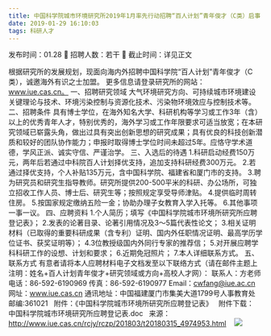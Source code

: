 ```yaml
---
title: 中国科学院城市环境研究所2019年1月率先行动招聘“百人计划”青年俊才（C类）启事
date: 2019-01-29 16:10:03
tags: 科研人才
---
```

发布时间：01.28   🌟   招聘人数：若干   🌈   截止时间：详见正文
<!-- more -->

根据研究所的发展规划，现面向海内外招聘中国科学院“百人计划”青年俊才（C类），诚邀海外有识之士加盟。
更多信息请登录研究所的网站：www.iue.cas.cn。
一、招聘研究领域
大气环境研究方向、可持续城市环境建设关键理论与技术、环境污染控制与资源化技术、污染物环境效应与控制技术等。
二、招聘条件
具有博士学位，在海外知名大学、科研机构等学习或工作3年（含）以上的优秀青年人才，特别优秀的，海外学习或工作年限要求可适当放宽；在本研究领域已崭露头角，做出过具有突出创新思想的研究成果；具有优良的科技创新潜质和较好的团队协作能力；申报时取得博士学位时间未超过5年。应恪守学术道德，学风正派、诚实守信、严谨治学。
三、入选后的待遇
1.科研启动经费150万元，两年后若通过中科院百人计划择优支持，追加支持科研经费300万元。
2.若通过择优支持，个人补贴135万元，含中国科学院、福建省和厦门市的支持。
3.聘为研究员和研究生指导教师。研究所提供200-500平米的科研、办公场所，可独立招收工作人员、博士后、研究生等；按照规定享受导师津贴。
4.提供临时周转住房。
5.按国家规定缴纳五险一金；协助办理子女教育入学入托等。
6.其他事项一事一议。
四、应聘资料
1.个人简历；填写《中国科学院城市环境所研究所应聘登记表》；
2.发表的论著目录、论著引用情况及3～5篇代表性论文；
3.相关证明材料（已取得的重要科研成果（含专利）证明、国内外任职情况证明、最高学历学位证书、获奖证明等）；
4.3位教授级国内外同行专家的推荐信；
5.对开展应聘学科科研工作的设想、计划和要求；
6.近期免冠照片；
7.本人详细联系方式。
五、联系方式
有意者请将本人应聘材料电子文档发至以下联络方式（请在邮件主题上注明：姓名+百人计划青年俊才+研究领域或方向+高校人才网）：
联系人：方老师
电话：86-592-6190969
传真：86-592-6190977
Email：cwfang@iue.ac.cn
网址：www.iue.cas.cn
通讯地址：中国福建厦门市集美大道1799号人事教育处
邮编:361021
 
附件：《中国科学院城市环境所研究所应聘登记表》
 
附件下载：
中国科学院城市环境研究所应聘登记表.doc
 
来源：
http://www.iue.cas.cn/rcjy/rczp/201803/t20180315_4974953.html
 
 ![](https://cdn.weiweiblog.cn/20181015134814.png)
